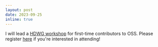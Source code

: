 ```yaml
---
layout: post
date: 2023-09-25
inline: true
---
```


I will lead a [HDWG workshop](https://health-data-working-group.github.io/event/first-oss-contribution.html) for first-time contributors to OSS. Please register [here](https://ktq3lcblh4r.typeform.com/to/DzCJFJwG) if you're interested in attending!
